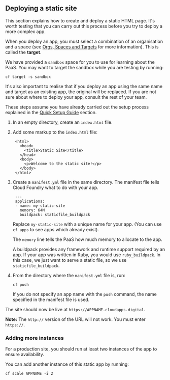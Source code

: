 ## Deploying a static site

This section explains how to create and deploy a static HTML page. It's
worth testing that you can carry out this process before you try to deploy a more complex app.

When you deploy an app, you must select a combination of an organisation and a space (see [Orgs, Spaces and Targets](/deploying_apps/orgs_spaces_targets) for more information). This is called the **target**.

We have provided a ``sandbox`` space for you to use for learning about the PaaS. You may want to target the sandbox while you are testing by running:

``cf target -s sandbox``

It's also important to realise that if you deploy an app using the same name and target as an existing app, the original will be replaced. If you are not sure about where to deploy your app, consult the rest of your team.

These steps assume you have already carried out the setup process explained in the [Quick Setup Guide](/getting_started/quick_setup_guide) section.

1. In an empty directory, create an `index.html` file.

2. Add some markup to the `index.html` file:

    
        <html>
          <head>
            <title>Static Site</title>
          </head>
          <body>
            <p>Welcome to the static site!</p>
          </body>
        </html>
    

3. Create a `manifest.yml` file in the same directory. The manifest file tells 
   Cloud Foundry what to do with your app.

        ---
        applications:
        - name: my-static-site
          memory: 64M
          buildpack: staticfile_buildpack
    
    Replace ``my-static-site`` with a unique name for your app. (You can use ``cf apps`` to see apps which already exist).

    The `memory` line tells the PaaS how much memory to allocate to the app.

    A buildpack provides any framework and runtime support required by an app. If your app was written in Ruby, you would use ``ruby_buildpack``. In this case, we just want to serve a static file, so we use ``staticfile_buildpack``.

4. From the directory where the `manifest.yml` file is, run:

    ``
    cf push
    ``
    
    If you do not specify an app name with the ``push`` command, the name  specified in the manifest file is used.

The site should now be live at `https://APPNAME.cloudapps.digital`.

**Note:** The `http://` version of the URL will not work. You must enter `https://`.


### Adding more instances

For a production site, you should run at least two instances of the app to ensure availability.

You can add another instance of this static app by running:

``cf scale APPNAME -i 2``

